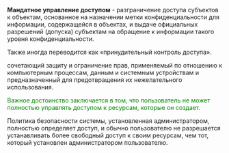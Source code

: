 **Мандатное управление доступом** - разграничение доступа субъектов к объектам, основанное на назначении метки конфиденциальности для информации, содержащейся в объектах, и выдаче официальных разрешений (допуска) субъектам на обращение к информации такого уровня конфиденциальности.



Также иногда переводится как «принудительный контроль доступа».

сочетающий защиту и ограничение прав, применяемый по отношению к компьютерным процессам, данным и системным устройствам и предназначенный для предотвращения их нежелательного использования.

<span style="color:green">Важное достоинство заключается в том, что пользователь не может полностью управлять доступом к ресурсам, которые он создает.</span>

Политика безопасности системы, установленная администратором, полностью определяет доступ, и обычно пользователю не разрешается устанавливать более свободный доступ к своим ресурсам, чем тот, который установлен администратором пользователю.